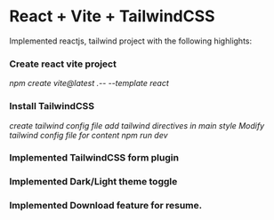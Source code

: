 # React + Vite + TailwindCSS
Implemented reactjs, tailwind project with the following highlights:
### Create react vite project
_npm create vite@latest .--  --template react_
### Install TailwindCSS
_create tailwind config file_
_add tailwind directives in main style_
_Modify tailwind config file for content_
_npm run dev_
### Implemented TailwindCSS form plugin
### Implemented Dark/Light theme toggle
### Implemented Download feature for resume. 

